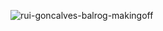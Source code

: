 ![rui-goncalves-balrog-makingoff](https://github.com/FarukTekin/FarukTekin/assets/86856272/fd9c3c74-9379-45b1-89ea-bccadf37ebda)

